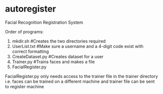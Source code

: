 # autoregister
Facial Recognition Registration System

Order of programs:
1. mkdir.sh #Creates the two directories required
2. UserList.txt #Make sure a username and a 4-digit code exist with correct formatting
3. CreateDataset.py #Creates dataset for a user
4. Trainer.py #Trains faces and makes a file
5. FacialRegister.py

FacialRegister.py only needs access to the trainer file in the trainer directory i.e. faces can be trained on a different machine and trainer file can be sent to register machine
